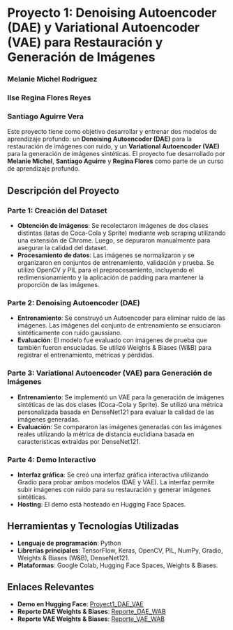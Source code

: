 # Proyecto 1: Denoising Autoencoder (DAE) y Variational Autoencoder (VAE) para Restauración y Generación de Imágenes

### Melanie Michel Rodriguez
### Ilse Regina Flores Reyes
### Santiago Aguirre Vera 

Este proyecto tiene como objetivo desarrollar y entrenar dos modelos de aprendizaje profundo: un **Denoising Autoencoder (DAE)** para la restauración de imágenes con ruido, y un **Variational Autoencoder (VAE)** para la generación de imágenes sintéticas. El proyecto fue desarrollado por **Melanie Michel**, **Santiago Aguirre** y **Regina Flores** como parte de un curso de aprendizaje profundo.

## Descripción del Proyecto

### Parte 1: Creación del Dataset
- **Obtención de imágenes**: Se recolectaron imágenes de dos clases distintas (latas de Coca-Cola y Sprite) mediante web scraping utilizando una extensión de Chrome. Luego, se depuraron manualmente para asegurar la calidad del dataset.
- **Procesamiento de datos**: Las imágenes se normalizaron y se organizaron en conjuntos de entrenamiento, validación y prueba. Se utilizó OpenCV y PIL para el preprocesamiento, incluyendo el redimensionamiento y la aplicación de padding para mantener la proporción de las imágenes.

### Parte 2: Denoising Autoencoder (DAE)
- **Entrenamiento**: Se construyó un Autoencoder para eliminar ruido de las imágenes. Las imágenes del conjunto de entrenamiento se ensuciaron sintéticamente con ruido gaussiano.
- **Evaluación**: El modelo fue evaluado con imágenes de prueba que también fueron ensuciadas. Se utilizó Weights & Biases (W&B) para registrar el entrenamiento, métricas y pérdidas.

### Parte 3: Variational Autoencoder (VAE) para Generación de Imágenes
- **Entrenamiento**: Se implementó un VAE para la generación de imágenes sintéticas de las dos clases (Coca-Cola y Sprite). Se utilizó una métrica personalizada basada en DenseNet121 para evaluar la calidad de las imágenes generadas.
- **Evaluación**: Se compararon las imágenes generadas con las imágenes reales utilizando la métrica de distancia euclidiana basada en características extraídas por DenseNet121.

### Parte 4: Demo Interactivo
- **Interfaz gráfica**: Se creó una interfaz gráfica interactiva utilizando Gradio para probar ambos modelos (DAE y VAE). La interfaz permite subir imágenes con ruido para su restauración y generar imágenes sintéticas.
- **Hosting**: El demo está hosteado en Hugging Face Spaces.

## Herramientas y Tecnologías Utilizadas
- **Lenguaje de programación**: Python
- **Librerías principales**: TensorFlow, Keras, OpenCV, PIL, NumPy, Gradio, Weights & Biases (W&B), DenseNet121.
- **Plataformas**: Google Colab, Hugging Face Spaces, Weights & Biases.

## Enlaces Relevantes
- **Demo en Hugging Face**: [Proyect1_DAE_VAE](https://huggingface.co/spaces/melanieeemichel/Proyect1_DAE_VAE)
- **Reporte DAE Weights & Biases**: [Reporte_DAE_WAB](https://api.wandb.ai/links/melaniemichelrod-iteso/2kbint90)
- **Reporte VAE Weights & Biases**: [Reporte_VAE_WAB](https://api.wandb.ai/links/melaniemichelrod-iteso/nx2wutlk)
